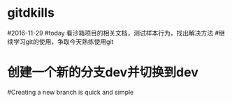 # gitdkills
#2016-11-29
#today 看沙箱项目的相关文档，测试样本行为，找出解决方法
#继续学习git的使用，争取今天熟练使用git
# 创建一个新的分支dev并切换到dev

#Creating a new branch is quick and simple
